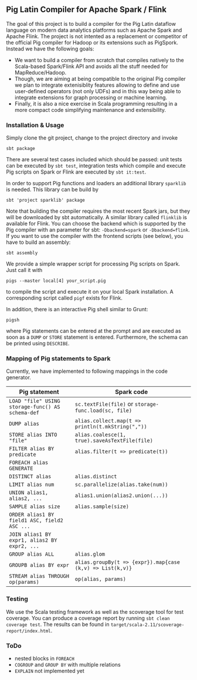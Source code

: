 ## Pig Latin Compiler for Apache Spark / Flink ##

The goal of this project is to build a compiler for the Pig Latin dataflow language on modern data analytics
platforms such as Apache Spark and Apache Flink. The project is not intented as a replacement or competitor of
the official Pig compiler for Hadoop or its extensions such as PigSpork. Instead we have the following goals:

 * We want to build a compiler from scratch that compiles natively to the Scala-based Spark/Flink API and avoids all the
   stuff needed for MapReduce/Hadoop.
 * Though, we are aiming at being compatible to the original Pig compiler we plan to integrate extenisiblity features 
   allowing to define and use user-defined operators (not only UDFs) and in this way being able to integrate extensions
   for graph processing or machine learning.
 * Finally, it is also a nice exercise in Scala programming resulting in a more compact code simplifying maintenance
   and extensibility.

### Installation & Usage ###

Simply clone the git project, change to the project directory and invoke

```
sbt package
```

There are several test cases included which should be passed: unit
tests can be executed by `sbt test`, integration tests which compile
and execute Pig scripts on Spark or Flink are executed by `sbt it:test`.

In order to support Pig functions and loaders an additional library `sparklib` is needed. This library can be build by

```
sbt 'project sparklib' package
```

Note that building the compiler requires the most recent Spark jars, but they will be downloaded by sbt automatically.
A similar library called `flinklib` is available for Flink. You can choose the backend which is supported by the Pig compiler
with an parameter for sbt: `-Dbackend=spark` or `-Dbackend=flink`. If
you want to use the compiler with the frontend scripts (see below),
you have to build an assembly:

```
sbt assembly
```

We provide a simple wrapper script for processing Pig scripts on Spark. Just call it with 

```
pigs --master local[4] your_script.pig
```

to compile the script and execute it on your local Spark
installation. A corresponding script called `pigf` exists for Flink.

In addition, there is an interactive Pig shell similar to Grunt:

```
pigsh
```

where Pig statements can be entered at the prompt and are executed as soon as
a `DUMP` or `STORE` statement is entered. Furthermore, the schema can be printed using `DESCRIBE`.


### Mapping of Pig statements to Spark ###

Currently, we have implemented to following mappings in the code generator.

| Pig statement  | Spark code |
| ------------- | ------------- |
| `LOAD "file" USING storage-func() AS schema-def` | `sc.textFile(file)` or `storage-func.load(sc, file)`  |
| `DUMP alias` |  `alias.collect.map(t => println(t.mkString(","))` |
| `STORE alias INTO "file"` |  `alias.coalesce(1, true).saveAsTextFile(file)` |
| `FILTER alias BY predicate`  | `alias.filter(t => predicate(t))`   |
| `FOREACH alias GENERATE`  |    |
| `DISTINCT alias` |  `alias.distinct` |
| `LIMIT alias num` |  `sc.parallelize(alias.take(num))` |
| `UNION alias1, alias2, ...` | `alias1.union(alias2.union(...))` |
| `SAMPLE alias size` |  `alias.sample(size)` |
| `ORDER alias1 BY field1 ASC, field2 ASC ...` |  |
| `JOIN alias1 BY expr1, alias2 BY expr2, ...` |  |
| `GROUP alias ALL`| `alias.glom`  |
| `GROUPB alias BY expr` | `alias.groupBy(t => {expr}).map{case (k,v) => List(k,v)}`|
| `STREAM alias THROUGH op(params)` |  `op(alias, params)` |

### Testing ###

We use the Scala testing framework as well as the scoverage tool for test coverage. You can produce
a coverage report by running `sbt clean coverage test`. The results can be found in 
`target/scala-2.11/scoverage-report/index.html`.

### ToDo ###

 * nested blocks in `FOREACH`
 * `COGROUP` and `GROUP BY` with multiple relations
 * `EXPLAIN` not implemented yet
